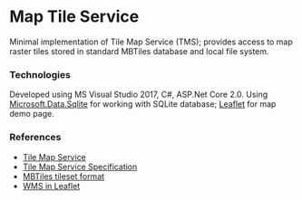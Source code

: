 # Map Tile Service
Minimal implementation of Tile Map Service (TMS); provides access to map raster tiles stored in standard MBTiles database and local file system.
 
### Technologies
Developed using MS Visual Studio 2017, C#, ASP.Net Core 2.0. Using [Microsoft.Data.Sqlite](https://github.com/aspnet/Microsoft.Data.Sqlite) for working with SQLite database; [Leaflet](https://github.com/Leaflet) for map demo page.

### References
* [Tile Map Service](https://en.wikipedia.org/wiki/Tile_Map_Service)
* [Tile Map Service Specification](https://wiki.osgeo.org/index.php?title=Tile_Map_Service_Specification)
* [MBTiles tileset format](https://github.com/mapbox/mbtiles-spec)
* [WMS in Leaflet](http://leafletjs.com/examples/wms/wms.html)